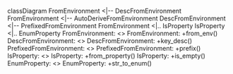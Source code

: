 classDiagram
    FromEnvironment <|-- DescFromEnvironment
    FromEnvironment <|-- AutoDeriveFromEnvironment
    DescFromEnvironment <|-- PrefixedFromEnvironment
    FromEnvironment <|.. IsProperty
    IsProperty <|.. EnumProperty
    FromEnvironment: <<trait>>
    FromEnvironment: +from_env()
    DescFromEnvironment: <<trait>>
    DescFromEnvironment: +key_desc()
    PrefixedFromEnvironment: <<trait>>
    PrefixedFromEnvironment: +prefix()
    IsProperty: <<trait>>
    IsProperty: +from_property()
    IsProperty: +is_empty()
    EnumProperty: <<trait>>
    EnumProperty: +str_to_enum()